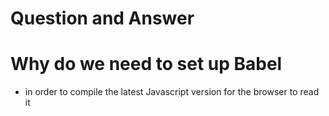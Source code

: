 # Question and Answer

# Why do we need to set up Babel
- in order to compile the latest Javascript version for the browser to read it
